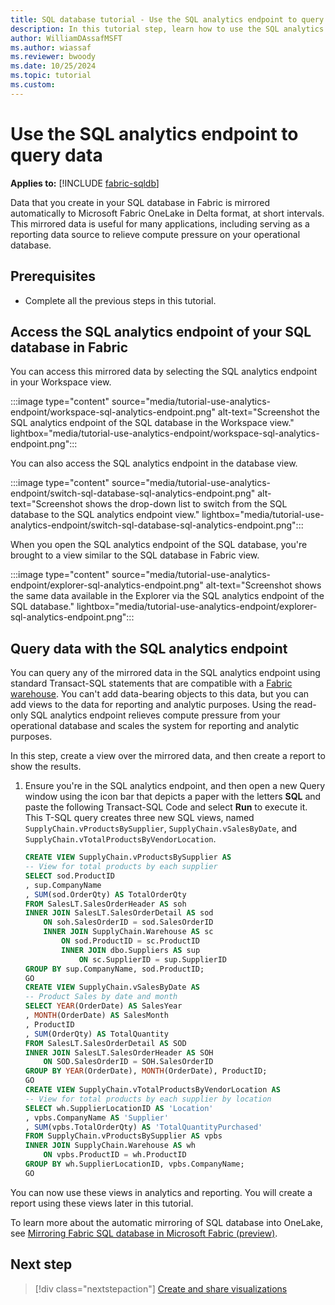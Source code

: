 ```yaml
---
title: SQL database tutorial - Use the SQL analytics endpoint to query data
description: In this tutorial step, learn how to use the SQL analytics endpoint to query data.
author: WilliamDAssafMSFT
ms.author: wiassaf
ms.reviewer: bwoody
ms.date: 10/25/2024
ms.topic: tutorial
ms.custom:
---
```


# Use the SQL analytics endpoint to query data

**Applies to:** [!INCLUDE [fabric-sqldb](../includes/applies-to-version/fabric-sqldb.md)]

Data that you create in your SQL database in Fabric is mirrored automatically to Microsoft Fabric OneLake in Delta format, at short intervals. This mirrored data is useful for many applications, including serving as a reporting data source to relieve compute pressure on your operational database.

## Prerequisites

- Complete all the previous steps in this tutorial.

## Access the SQL analytics endpoint of your SQL database in Fabric

You can access this mirrored data by selecting the SQL analytics endpoint in your Workspace view.

:::image type="content" source="media/tutorial-use-analytics-endpoint/workspace-sql-analytics-endpoint.png" alt-text="Screenshot the SQL analytics endpoint of the SQL database in the Workspace view." lightbox="media/tutorial-use-analytics-endpoint/workspace-sql-analytics-endpoint.png":::

You can also access the SQL analytics endpoint in the database view.

:::image type="content" source="media/tutorial-use-analytics-endpoint/switch-sql-database-sql-analytics-endpoint.png" alt-text="Screenshot shows the drop-down list to switch from the SQL database to the SQL analytics endpoint view." lightbox="media/tutorial-use-analytics-endpoint/switch-sql-database-sql-analytics-endpoint.png":::

When you open the SQL analytics endpoint of the SQL database, you're brought to a view similar to the SQL database in Fabric view.

:::image type="content" source="media/tutorial-use-analytics-endpoint/explorer-sql-analytics-endpoint.png" alt-text="Screenshot shows the same data available in the Explorer via the SQL analytics endpoint of the SQL database." lightbox="media/tutorial-use-analytics-endpoint/explorer-sql-analytics-endpoint.png":::

## Query data with the SQL analytics endpoint

You can query any of the mirrored data in the SQL analytics endpoint using standard Transact-SQL statements that are compatible with a [Fabric warehouse](../../data-warehouse/data-warehousing.md). You can't add data-bearing objects to this data, but you can add views to the data for reporting and analytic purposes. Using the read-only SQL analytics endpoint relieves compute pressure from your operational database and scales the system for reporting and analytic purposes.

In this step, create a view over the mirrored data, and then create a report to show the results.

1. Ensure you're in the SQL analytics endpoint, and then open a new Query window using the icon bar that depicts a paper with the letters **SQL** and paste the following Transact-SQL Code and select **Run** to execute it. This T-SQL query creates three new SQL views, named `SupplyChain.vProductsBySupplier`, `SupplyChain.vSalesByDate`, and `SupplyChain.vTotalProductsByVendorLocation`.

    ```sql
    CREATE VIEW SupplyChain.vProductsBySupplier AS
    -- View for total products by each supplier
    SELECT sod.ProductID
    , sup.CompanyName
    , SUM(sod.OrderQty) AS TotalOrderQty
    FROM SalesLT.SalesOrderHeader AS soh
    INNER JOIN SalesLT.SalesOrderDetail AS sod 
        ON soh.SalesOrderID = sod.SalesOrderID
        INNER JOIN SupplyChain.Warehouse AS sc 
            ON sod.ProductID = sc.ProductID
            INNER JOIN dbo.Suppliers AS sup 
                ON sc.SupplierID = sup.SupplierID
    GROUP BY sup.CompanyName, sod.ProductID;
    GO
    CREATE VIEW SupplyChain.vSalesByDate AS
    -- Product Sales by date and month
    SELECT YEAR(OrderDate) AS SalesYear
    , MONTH(OrderDate) AS SalesMonth
    , ProductID
    , SUM(OrderQty) AS TotalQuantity
    FROM SalesLT.SalesOrderDetail AS SOD
    INNER JOIN SalesLT.SalesOrderHeader AS SOH 
        ON SOD.SalesOrderID = SOH.SalesOrderID
    GROUP BY YEAR(OrderDate), MONTH(OrderDate), ProductID;
    GO
    CREATE VIEW SupplyChain.vTotalProductsByVendorLocation AS
    -- View for total products by each supplier by location
    SELECT wh.SupplierLocationID AS 'Location'
    , vpbs.CompanyName AS 'Supplier'
    , SUM(vpbs.TotalOrderQty) AS 'TotalQuantityPurchased'
    FROM SupplyChain.vProductsBySupplier AS vpbs
    INNER JOIN SupplyChain.Warehouse AS wh
        ON vpbs.ProductID = wh.ProductID
    GROUP BY wh.SupplierLocationID, vpbs.CompanyName;
    GO   
    ```

You can now use these views in analytics and reporting. You will create a report using these views later in this tutorial.

To learn more about the automatic mirroring of SQL database into OneLake, see [Mirroring Fabric SQL database in Microsoft Fabric (preview)](mirroring-overview.md).

## Next step

> [!div class="nextstepaction"]
> [Create and share visualizations](tutorial-create-visualizations.md)
